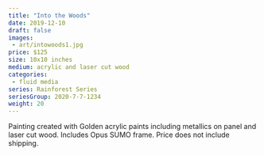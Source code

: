 ```yaml
---
title: "Into the Woods"
date: 2019-12-10
draft: false
images:
 - art/intowoods1.jpg
price: $125
size: 10x10 inches
medium: acrylic and laser cut wood
categories:
 - fluid media
series: Rainforest Series
seriesGroup: 2020-7-7-1234
weight: 20
---
```


Painting created with Golden acrylic paints including metallics on panel and laser cut wood. Includes Opus SUMO frame. Price does not include shipping.
